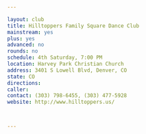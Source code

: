 ```yaml
---

layout: club
title: Hilltoppers Family Square Dance Club
mainstream: yes
plus: yes
advanced: no
rounds: no
schedule: 4th Saturday, 7:00 PM
location: Harvey Park Christian Church
address: 3401 S Lowell Blvd, Denver, CO
state: CO
directions: 
caller: 
contact: (303) 798-6455, (303) 477-5928
website: http://www.hilltoppers.us/



---
```


